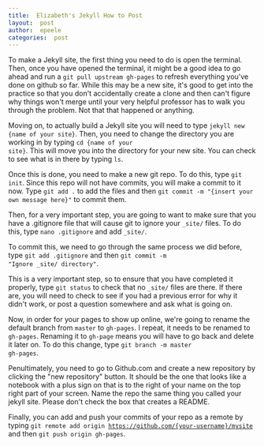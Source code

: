 ```yaml
---
title:  Elizabeth's Jekyll How to Post
layout:  post
author:  epeele
categories:  post
---
```


To make a Jekyll site, the first thing you need to do is open the terminal.  Then, once you have opened the terminal, it might be a good idea to go ahead and run a <code>git pull upstream gh-pages</code> to refresh everything you've done on github so far.  While this may be a new site, it's good to get into the practice so that you don't accidentally create a clone and then can't figure why things won't merge until your very helpful professor has to walk you through the problem.  Not that that happened or anything.

Moving on, to actually build a Jekyll site you will need to type <code>jekyll new {name of your site}</code>.  Then, you need to change the directory you are working in by typing <code>cd {name of your site}</code>.  This will move you into the directory for your new site.  You can check to see what is in there by typing <code>ls</code>. 

Once this is done, you need to make a new git repo.  To do this, type <code>git init</code>.  Since this repo will not have commits, you will make a commit to it now.  Type <code>git add .</code> to add the files and then <code>git commit -m "{insert your own message here}"</code> to commit them.

Then, for a very important step, you are going to want to make sure that you have a .gitignore file that will cause git to ignore your <code>_site/</code> files.  To do this, type <code>nano .gitignore</code> and add <code>_site/</code>.  

To commit this, we need to go through the same process we did before, type <code>git add .gitignore</code> and then <code>git commit -m "Ignore _site/ directory"</code>.  

This is a very important step, so to ensure that you have completed it properly, type <code>git status</code> to check that no <code>_site/</code> files are there.  If there are, you will need to check to see if you had a previous error for why it didn't work, or post a question somewhere and ask what is going on.

Now, in order for your pages to show up online, we're going to rename the default branch from <code>master</code> to <code>gh-pages</code>.  I repeat, it needs to be renamed to <code>gh-pages</code>.  Renaming it to <code>gh-page</code> means you will have to go back and delete it later on.  To do this change, type <code>git branch -m master gh-pages</code>.

Penultimately, you need to go to Github.com and create a new repository by clicking the "new repository" button.  It should be the one that looks like a notebook with a plus sign on that is to the right of your name on the top right part of your screen.  Name the repo the same thing you called your jekyll site.  Please don't check the box that creates a README.

Finally, you can add and push your commits of your repo as a remote by typing <code>git remote add origin https://github.com/{your-username}/mysite</code> and then <code>git push origin gh-pages</code>.   
